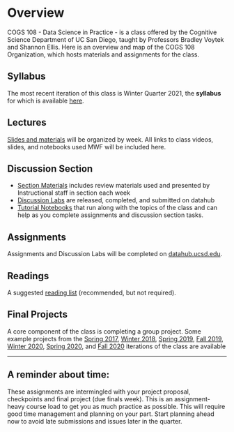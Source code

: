 # Overview

COGS 108 - Data Science in Practice - is a class offered by the Cognitive Science Department of UC San Diego, taught by Professors Bradley Voytek and Shannon Ellis. Here is an overview and map of the COGS 108 Organization, which hosts materials and assignments for the class.

## Syllabus 

The most recent iteration of this class is Winter Quarter 2021, the **syllabus** for which is available [here](https://github.com/COGS108/Overview/blob/master/COGS108-Syllabus.md).


## Lectures

[Slides and materials](https://github.com/COGS108/Lectures-Wi21) will be organized by week. All links to class videos, slides, and notebooks used MWF will be included here.

## Discussion Section

* [Section Materials](https://github.com/COGS108/Section-Wi21) includes review materials used and presented by Instructional staff in section each week
* [Discussion Labs](https://datahub.ucsd.edu) are released, completed, and submitted on datahub
* [Tutorial Notebooks](https://github.com/COGS108/Tutorials) that run along with the topics of the class and can help as you complete assignments and discussion section tasks.

## Assignments

Assignments and Discussion Labs will be completed on [datahub.ucsd.edu](http://datahub.ucsd.edu).

## Readings

A suggested [reading list](https://github.com/COGS108/Readings) (recommended, but not required).

## Final Projects

A core component of the class is completing a group project. Some example projects from the [Spring 2017](https://github.com/COGS108/FinalProjects-Sp17), [Winter 2018](https://github.com/COGS108/FinalProjects-Wi18), [Spring 2019](https://github.com/COGS108/FinalProjects-Sp19), [Fall 2019](https://github.com/COGS108/FinalProjects-Fa19), [Winter 2020](https://github.com/COGS108/FinalProjects-Wi20), [Spring 2020](https://github.com/COGS108/FinalProjects-Sp20), and [Fall 2020](https://github.com/COGS108/FinalProjects-Fa20) iterations of the class are available

---

## A reminder about time: 

These assignments are intermingled with your project proposal, checkpoints and final project (due finals week). This is an assignment-heavy course load to get you as much practice as possible. This will require good time management and planning on your part. Start planning ahead now to avoid late submissions and issues later in the quarter.